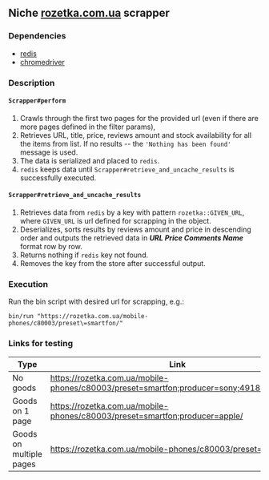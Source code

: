 ## Niche [rozetka.com.ua]() scrapper

### Dependencies

* [redis](https://redis.io/)
* [chromedriver](https://github.com/SeleniumHQ/selenium/wiki/ChromeDriver)

### Description

#### `Scrapper#perform` 
1. Crawls through the first two pages for the provided url 
(even if there are more pages defined in the filter params), 
2. Retrieves URL, title, price, reviews amount and stock availability for all the items from list.
If no results -- the `'Nothing has been found'` message is used.
3. The data is serialized and placed to `redis`.
4. `redis` keeps data until `Scrapper#retrieve_and_uncache_results` is successfully executed.

#### `Scrapper#retrieve_and_uncache_results`
1. Retrieves data from `redis` by a key with pattern `rozetka::GIVEN_URL`, where `GIVEN_URL` is
url defined for scrapping in the object.
2. Deserializes, sorts results by reviews amount and price in descending order and outputs 
the retrieved data in ***URL Price Comments Name*** format row by row.
3. Returns nothing if `redis` key not found.
4. Removes the key from the store after successful output.

### Execution

Run the bin script with desired url for scrapping, e.g.:

`bin/run "https://rozetka.com.ua/mobile-phones/c80003/preset\=smartfon/"` 


### Links for testing

| Type | Link |
| --- | --- |
| No goods | https://rozetka.com.ua/mobile-phones/c80003/preset=smartfon;producer=sony;49180=103100/ |
| Goods on 1 page | https://rozetka.com.ua/mobile-phones/c80003/preset=smartfon;producer=apple/ |
| Goods on multiple pages | https://rozetka.com.ua/mobile-phones/c80003/preset=smartfon/ |
